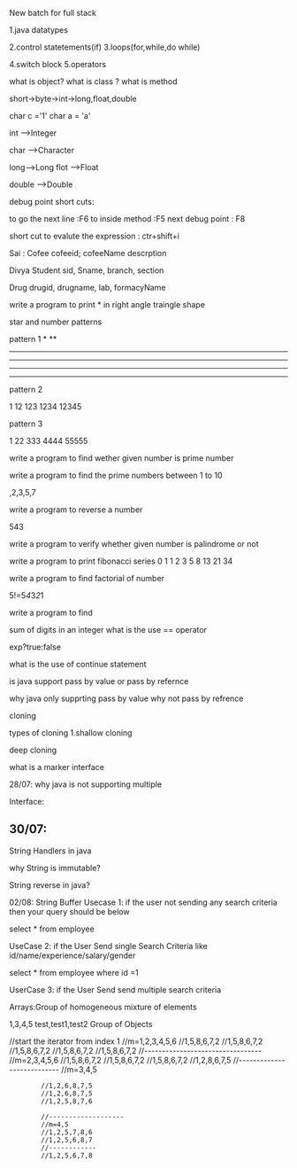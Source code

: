New batch for full stack

1.java datatypes

2.control statetements(if)
3.loops(for,while,do while)

4.switch block
5.operators

what is object?
what is class ?
what is method

short->byte->int->long,float,double

char c ='1'
char a = 'a'

int  -->Integer

char -->Character

long-->Long
flot -->Float

double -->Double

debug point short cuts:

to go the next line :F6
to inside method :F5
next debug point : F8

short cut to evalute the expression : ctr+shift+i


















Sai :
Cofee
cofeeid;
cofeeName
descrption


Divya
Student
sid,
Sname,
branch,
section


Drug
drugid,
drugname,
lab,
formacyName


write a program to print * in right angle traingle shape



star and number patterns



pattern 1
*
**
***
****
*****
******

pattern 2

1
12
123
1234
12345

pattern 3

1
22
333
4444
55555



write a program to find wether given number is prime number

write a program to find the prime numbers between 1 to 10

,2,3,5,7


write a program to reverse a number


543

write a program to verify whether given number is palindrome or not

write a program to print fibonacci series
0 1 1 2 3 5 8 13 21 34

write a program to find factorial of number

5!=5*4*3*2*1

write a program to find

sum of digits in an integer
what is the use == operator


exp?true:false

what is the use of continue statement



is java support pass by value or pass by refernce

why java only supprting pass by value why not pass by refrence

cloning

types of cloning
1.shallow cloning

deep cloning

what is a marker interface



28/07:
why java is not supporting multiple

Interface:

30/07:
-----------

String Handlers in java

why String is immutable?

String reverse in java?


02/08:
String Buffer
Usecase 1:
if the user not sending any search criteria then your query should be below

select * from employee


UseCase 2:
if the User Send single Search Criteria like id/name/experience/salary/gender

select * from employee where id =1


UserCase 3:
if the User Send send multiple search criteria

Arrays:Group of homogeneous mixture of elements

1,3,4,5
test,test1,test2
Group of Objects

//start the iterator from index 1
	    	//m=1,2,3,4,5,6
	    	//1,5,8,6,7,2
	    	//1,5,8,6,7,2
	    	//1,5,8,6,7,2
	    	//1,5,8,6,7,2
	    	//1,5,8,6,7,2
	    	//---------------------------------
	    	//m=2,3,4,5,6
	    	//1,5,8,6,7,2
	    	//1,5,8,6,7,2
	    	//1,5,8,6,7,2
	    	//1,2,8,6,7,5
	    	//---------------------------
	    	//m=3,4,5
	    	
	    	//1,2,6,8,7,5
	    	//1,2,6,8,7,5
	    	//1,2,5,8,7,6
	    	
	    	//-------------------
	    	//m=4,5
	    	//1,2,5,7,8,6
	    	//1,2,5,6,8,7
	    	//------------
	    	//1,2,5,6,7,8









